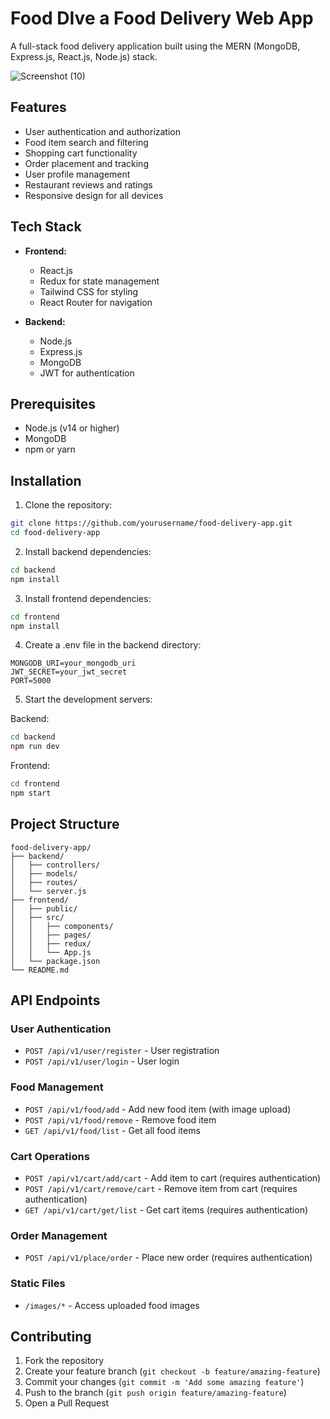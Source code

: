 # Food DIve a Food Delivery Web App

A full-stack food delivery application built using the MERN (MongoDB, Express.js, React.js, Node.js) stack.

![Screenshot (10)](https://github.com/user-attachments/assets/cb5a9c94-17ba-43bb-8899-b63453869e90)



## Features

- User authentication and authorization
- Food item search and filtering
- Shopping cart functionality
- Order placement and tracking
- User profile management
- Restaurant reviews and ratings
- Responsive design for all devices

## Tech Stack

- **Frontend:**

  - React.js
  - Redux for state management
  - Tailwind CSS for styling
  - React Router for navigation

- **Backend:**
  - Node.js
  - Express.js
  - MongoDB
  - JWT for authentication

## Prerequisites

- Node.js (v14 or higher)
- MongoDB
- npm or yarn

## Installation

1. Clone the repository:

```bash
git clone https://github.com/yourusername/food-delivery-app.git
cd food-delivery-app
```

2. Install backend dependencies:

```bash
cd backend
npm install
```

3. Install frontend dependencies:

```bash
cd frontend
npm install
```

4. Create a .env file in the backend directory:

```env
MONGODB_URI=your_mongodb_uri
JWT_SECRET=your_jwt_secret
PORT=5000
```

5. Start the development servers:

Backend:

```bash
cd backend
npm run dev
```

Frontend:

```bash
cd frontend
npm start
```

## Project Structure

```
food-delivery-app/
├── backend/
│   ├── controllers/
│   ├── models/
│   ├── routes/
│   └── server.js
├── frontend/
│   ├── public/
│   ├── src/
│   │   ├── components/
│   │   ├── pages/
│   │   ├── redux/
│   │   └── App.js
│   └── package.json
└── README.md
```

## API Endpoints

### User Authentication

- `POST /api/v1/user/register` - User registration
- `POST /api/v1/user/login` - User login

### Food Management

- `POST /api/v1/food/add` - Add new food item (with image upload)
- `POST /api/v1/food/remove` - Remove food item
- `GET /api/v1/food/list` - Get all food items

### Cart Operations

- `POST /api/v1/cart/add/cart` - Add item to cart (requires authentication)
- `POST /api/v1/cart/remove/cart` - Remove item from cart (requires authentication)
- `GET /api/v1/cart/get/list` - Get cart items (requires authentication)

### Order Management

- `POST /api/v1/place/order` - Place new order (requires authentication)

### Static Files

- `/images/*` - Access uploaded food images

## Contributing

1. Fork the repository
2. Create your feature branch (`git checkout -b feature/amazing-feature`)
3. Commit your changes (`git commit -m 'Add some amazing feature'`)
4. Push to the branch (`git push origin feature/amazing-feature`)
5. Open a Pull Request
